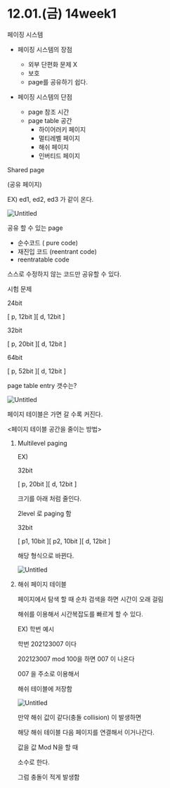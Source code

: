 # 12.01.(금) 14week1

페이징 시스템

- 페이징 시스템의 장점
    - 외부 단편화 문제 X
    - 보호
    - page를 공유하기 쉽다.

- 페이징 시스템의 단점
    - page 참조 시간
    - page table 공간
        - 하이어러키 페이지
        - 멀티레벨 페이지
        - 해쉬 페이지
        - 인버티드 페이지

Shared page

(공유 페이지)

EX) ed1, ed2, ed3 가 같이 온다.

![Untitled](12%2001%20(%E1%84%80%E1%85%B3%E1%86%B7)%2014week1%2022843c7dcd194e6c9e6d1906b392e743/Untitled.jpeg)

공유 할 수 있는 page

- 순수코드 ( pure code)
- 재진입 코드 (reentrant code)
- reentratable code

스스로 수정하지 않는 코드만 공유할 수 있다.

시험 문제

24bit

[          p, 12bit       ][        d, 12bit         ]

32bit

[                    p, 20bit                 ][        d, 12bit         ]

64bit

[                               p, 52bit                      ][        d, 12bit         ]

page table entry 갯수는?

![Untitled](12%2001%20(%E1%84%80%E1%85%B3%E1%86%B7)%2014week1%2022843c7dcd194e6c9e6d1906b392e743/Untitled%201.jpeg)

페이지 테이블은 가면 갈 수록 커진다.

<페이지 테이블 공간을 줄이는 방법>

1. Multilevel paging
    
    EX)
    
    32bit
    
    [                          p, 20bit                        ][          d, 12bit           ]
    
    크기를 아래 처럼 줄인다.
    
    2level 로 paging 함
    
    32bit
    
    [    p1, 10bit   ][    p2, 10bit   ][          d, 12bit         ]
    
    해당 형식으로 바뀐다.
    
    ![Untitled](12%2001%20(%E1%84%80%E1%85%B3%E1%86%B7)%2014week1%2022843c7dcd194e6c9e6d1906b392e743/Untitled%202.jpeg)
    
2. 해쉬 페이지 테이블
    
    
    페이지에서 탐색 할 때 순차 검색을 하면 시간이 오래 걸림
    
    해쉬를 이용해서 시간복잡도를 빠르게 할 수 있다.
    
    EX) 학번 예시
    
    학번 202123007 이다
    
    202123007 mod 100을 하면 007 이 나온다
    
    007 을 주소로 이용해서
    
    해쉬 테이블에 저장함
    
    ![Untitled](12%2001%20(%E1%84%80%E1%85%B3%E1%86%B7)%2014week1%2022843c7dcd194e6c9e6d1906b392e743/Untitled%203.jpeg)
    
    만약 해쉬 값이 같다(충돌 collision) 이 발생하면
    
    해당 해쉬 테이블 다음 페이지를 연결해서 이거나간다.
    
    값을  값 Mod N을 할 때
    
    소수로 한다.
    
    그럼 충돌이 적게 발생함